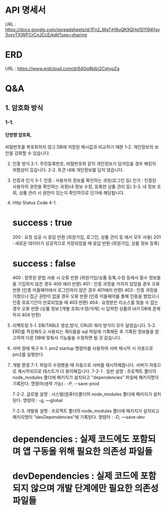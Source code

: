 # API 명세서

URL : https://docs.google.com/spreadsheets/d/1Fn2_MqTjH9uQK9QHq1DYl941gy3vxyTXiWFCrCnJCcE/edit?usp=sharing

# ERD

URL : https://www.erdcloud.com/d/64Gq8tdzi2CetyoZg

# Q&A

## 1. 암호화 방식
   ### 1-1.
   #### 단방향 암호화,
   비밀번호를 복호화하지 않고 DB에 저장된 해시값과 비교하기 때문
   1-2.
   개인정보의 보안을 강화할 수 있습니다.

2. 인증 방식
   2-1.
   주민등록번호, 비밀번호와 같이 개인정보가 담겨있을 경우 해킹의 위험성이 있습니다.
   2-2.
   토큰 내에 개인정보를 담지 않습니다.

3. 인증과 인가
   3-1.
   인증 : 사용자의 정보를 확인하는 과정(로그인 등)
   인가 : 인증된 사용자의 권한을 확인하는 과정(내 정보 수정, 등록한 상품 관리 등)
   3-3.
   내 정보 조회, 상품 관리 시 권한이 있는지 확인하므로 인가에 해당됩니다.

4. Http Status Code
   4-1.

   # success : true

   200 : 요청 성공 시 응답 반환 (회원가입, 로그인, 상품 관리 등 에서 모두 사용)
   201 : 새로운 데이터가 성공적으로 저장되었을 때 응답 반환 (회원가입, 상품 정보 등록)

   # success : false

   400 : 잘못된 문법 사용 시 오류 반환 (회원가입/상품 등록,수정 등에서 필수 정보들을 기입하지 않은 경우 400 에러 반환)
   401 : 인증 과정을 거치지 않았을 경우 오류 반환 (인증 미들웨어에서 로그인하지 않은 경우 401에러 반환)
   403 : 인증 과정을 거쳤으나 접근 권한이 없을 경우 오류 반환 (인증 미들웨어를 통해 인증을 했었으나 인증 유효기간이 만료되었을 때 403 반환)
   404 : 요청받은 리소스를 찾을 수 없는 경우 오류 반환 (상품 정보 [개별 조회/수정/삭제] 시 입력한 상품의 id가 DB에 존재하지 404 반환)

5. 리팩토링
   5-1.
   DB/TABLE 생성,방식, CRUD 쿼리 방식이 모두 달랐습니다.
   5-2. ERD를 작성해두고 사용되는 쿼리들을 sql 파일에 기록해둔 후 기록된 정보들을 참고하여 다른 DB에 맞춰서 기능들을 수정하면 될 것 같습니다.

6. 서버 장애 복구
   6-1. pm2 startup 명령어를 사용하여 서버 재시작 시 자동으로 pm2를 실행한다.

7. 개발 환경
   7-1. 파일이 수정됐을 때 자동으로 서버를 재시작해줍니다. 서버가 자동으로 재시작되므로 테스트가 더 용이해집니다.
   7-2-1 . 일반
   설명 : 프로젝트 폴더의 node_modules 폴더에 패키지가 설치되고 "dependencies" 파일에 패키지명이 기록된다.
   명령어(생략 가능) : -P, --save-prod

   7-2-2. 글로벌
   설명 : 시스템(컴퓨터)폴더의 node_modules 폴더에 패키지가 설치된다.
   명령어 : -g, —global

   7-2-3. 개발용
   설명 : 프로젝트 폴더의 node_modules 폴더에 패키지가 설치되고 패키지명이 "devDependencies"에 기록된다.
   명령어 : -D, —save-dev

   # dependencies : 실제 코드에도 포함되며 앱 구동을 위해 필요한 의존성 파일들

   # devDependencies : 실제 코드에 포함되지 않으며 개발 단계에만 필요한 의존성 파일들
